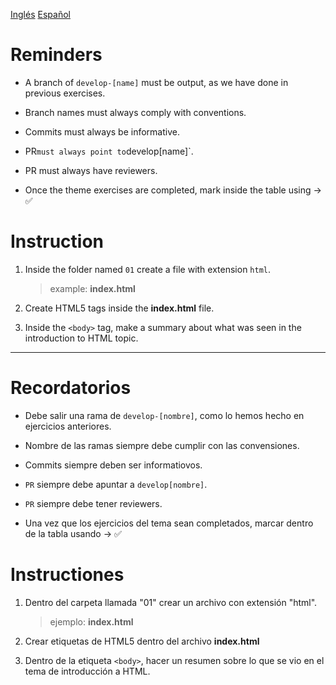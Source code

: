 [Inglés](#instructions)
[Español](#instructiones)

# Reminders


 - A branch of `develop-[name]` must be output, as we have done in previous exercises.

 - Branch names must always comply with conventions.

 - Commits must always be informative.

 - PR` must always point to `develop[name]`.

 - PR must always have reviewers.

 - Once the theme exercises are completed, mark inside the table using -> ✅

# Instruction

1. Inside the folder named `01` create a file with extension `html`.

    > example: **index.html**

2. Create HTML5 tags inside the **index.html** file.

3. Inside the `<body>` tag, make a summary about what was seen in the introduction to HTML topic.


---

# Recordatorios

 - Debe salir una rama de `develop-[nombre]`, como lo hemos hecho en ejercicios anteriores.

 - Nombre de las ramas siempre debe cumplir con las convensiones.

 - Commits siempre deben ser informatiovos.

 - `PR` siempre debe apuntar a `develop[nombre]`.

 - `PR` siempre debe tener reviewers.

 - Una vez que los ejercicios del tema sean completados, marcar dentro de la tabla usando -> ✅

# Instructiones

1. Dentro del carpeta llamada "01" crear un archivo con extensión "html".

    > ejemplo: **index.html**

2. Crear etiquetas de HTML5 dentro del archivo **index.html**

3. Dentro de la etiqueta `<body>`, hacer un resumen sobre lo que se vio en el tema de introducción a HTML.